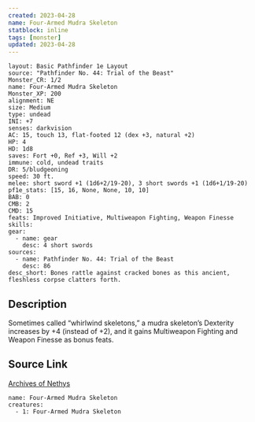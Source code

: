 ```yaml
---
created: 2023-04-28
name: Four-Armed Mudra Skeleton
statblock: inline
tags: [monster]
updated: 2023-04-28
---
```

```statblock
layout: Basic Pathfinder 1e Layout
source: "Pathfinder No. 44: Trial of the Beast"
Monster_CR: 1/2
name: Four-Armed Mudra Skeleton
Monster_XP: 200
alignment: NE
size: Medium
type: undead
INI: +7
senses: darkvision
AC: 15, touch 13, flat-footed 12 (dex +3, natural +2)
HP: 4
HD: 1d8
saves: Fort +0, Ref +3, Will +2
immune: cold, undead traits
DR: 5/bludgeoning
speed: 30 ft.
melee: short sword +1 (1d6+2/19-20), 3 short swords +1 (1d6+1/19-20)
pf1e_stats: [15, 16, None, None, 10, 10]
BAB: 0
CMB: 2
CMD: 15
feats: Improved Initiative, Multiweapon Fighting, Weapon Finesse
skills: 
gear:
  - name: gear
    desc: 4 short swords
sources:
  - name: Pathfinder No. 44: Trial of the Beast
    desc: 86
desc_short: Bones rattle against cracked bones as this ancient, fleshless corpse clatters forth.
```
## Description
Sometimes called “whirlwind skeletons,” a mudra skeleton’s Dexterity increases by +4 (instead of +2), and it gains Multiweapon Fighting and Weapon Finesse as bonus feats.
## Source Link
[Archives of Nethys](https://aonprd.com/MonsterDisplay.aspx?ItemName=Four-Armed%20Mudra%20Skeleton)
```encounter-table
name: Four-Armed Mudra Skeleton
creatures:
  - 1: Four-Armed Mudra Skeleton
```

